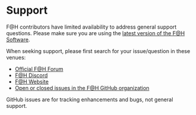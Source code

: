 # Support

F@H contributors have limited availability to address general support questions. Please make sure you are using the [latest version of the F@H Software](https://foldingathome.org/alternative-downloads/).

When seeking support, please first search for your issue/question in these venues:

* [Official F@H Forum](https://foldingforum.org/index.php)
* [F@H Discord](https://discord.gg/foldingathome)
* [F@H Website](https://foldingathome.org/)
* [Open or closed issues in the F@H GitHub organization](https://github.com/FoldingAtHome/fah-issues/issues?q=is%3Aissue+is%3Aclosed+sort%3Aupdated-desc)

GitHub issues are for tracking enhancements and bugs, not general support.